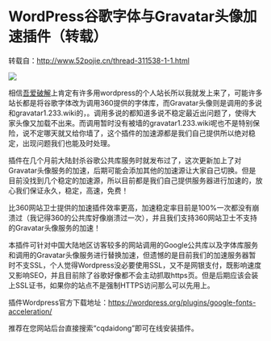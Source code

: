 # WordPress谷歌字体与Gravatar头像加速插件（转载）

转载自：http://www.52pojie.cn/thread-311538-1-1.html

![](http://attach.52pojie.cn/forum/201412/08/205017m8f2fiy62s5a62y2.jpg)

相信[吾爱破解](http://www.52pojie.cn/)上肯定有许多用wordpress的个人站长所以我就发上来了，可能许多站长都是将谷歌字体改为调用360提供的字体库，而Gravatar头像则是调用的多说和gravatar1.233.wiki的，。调用多说的都知道多说不稳定最近出问题了，使得大家头像又加载不出来。而调用暂时没有被墙的gravatar1.233.wiki呢也不是特别保险，说不定哪天就又给你墙了，这个插件的加速源都是我们自己提供所以绝对稳定，出现问题我们也能及时处理。
 
插件在几个月前大陆封杀谷歌公共库服务时就发布过了，这次更新加上了对Gravatar头像服务的加速，后期可能会添加其他的加速源让大家自己切换。但是目前没找到几个稳定的加速源，所以目前都是我们自己提供服务器进行加速的，放心我们保证永久，稳定，高速，免费！
 
比360网站卫士提供的加速插件效率更高，加速稳定率目前是100%一次都没有崩溃过（我记得360的公共库好像崩溃过一次），并且我们支持360网站卫士不支持的Gravatar头像服务的加速！
 
本插件可针对中国大陆地区访客较多的网站调用的Google公共库以及字体库服务和调用的Gravatar头像服务进行替换加速，但遗憾的是目前我们的加速服务器暂时不支SSL，个人觉得Wordpress没必要使用SSL，又不是网银支付，既影响速度又影响SEO，并且目前除了谷歌好像都不会主动抓取https页。但是后期应该会装上SSL证书，如果你的站点不是强制HTTPS访问那么可以先用上。

插件Wordpress官方下载地址：https://wordpress.org/plugins/google-fonts-acceleration/
 

推荐在您网站后台直接搜索“cqdaidong”即可在线安装插件。